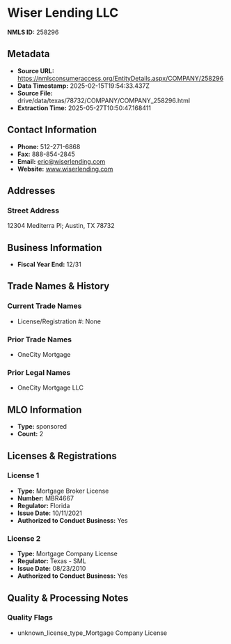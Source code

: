 # Wiser Lending LLC

**NMLS ID:** 258296

## Metadata
- **Source URL:** https://nmlsconsumeraccess.org/EntityDetails.aspx/COMPANY/258296
- **Data Timestamp:** 2025-02-15T19:54:33.437Z
- **Source File:** drive/data/texas/78732/COMPANY/COMPANY_258296.html
- **Extraction Time:** 2025-05-27T10:50:47.168411

## Contact Information
- **Phone:** 512-271-6868
- **Fax:** 888-854-2845
- **Email:** eric@wiserlending.com
- **Website:** www.wiserlending.com

## Addresses
### Street Address
12304 Mediterra Pl; Austin, TX 78732

## Business Information
- **Fiscal Year End:** 12/31

## Trade Names & History
### Current Trade Names
- License/Registration #: None

### Prior Trade Names
- OneCity Mortgage

### Prior Legal Names
- OneCity Mortgage LLC

## MLO Information
- **Type:** sponsored
- **Count:** 2

## Licenses & Registrations

### License 1
- **Type:** Mortgage Broker License
- **Number:** MBR4667
- **Regulator:** Florida
- **Issue Date:** 10/11/2021
- **Authorized to Conduct Business:** Yes

### License 2
- **Type:** Mortgage Company License
- **Regulator:** Texas - SML
- **Issue Date:** 08/23/2010
- **Authorized to Conduct Business:** Yes

## Quality & Processing Notes
### Quality Flags
- unknown_license_type_Mortgage Company License
